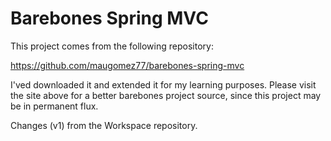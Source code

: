 # Barebones Spring MVC

This project comes from the following repository:

https://github.com/maugomez77/barebones-spring-mvc

I'ved downloaded it and extended it for my learning purposes.  Please visit the site above for a better barebones project source, since this project may be in permanent flux.

Changes (v1) from the Workspace repository.


